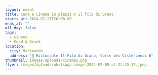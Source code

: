 ```yaml
---
layout: event
title: Cena e Cinema in piazza @ Il filo di Grano
starts_at: 2024-07-21T20:00:00
ends_at: ""
all_day: false
tags:
  - Cinema
  - Food & Drink
location:
  city: Morimondo
  address: "@ Ristorante Il Filo di Grano, Corte dei Cistercensi 6"
thumbnail: images/uploads/cinema1.png
flyer: images/uploads/whatsapp-image-2024-07-09-at-21.49.17.jpeg
---
```

